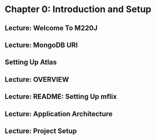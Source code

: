 # Chapter 0: Introduction and Setup
## Lecture: Welcome To M220J
## Lecture: MongoDB URI
## Setting Up Atlas
## Lecture: OVERVIEW
## Lecture: README: Setting Up mflix
## Lecture: Application Architecture
## Lecture: Project Setup